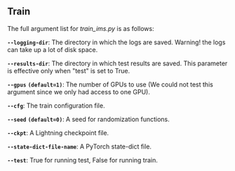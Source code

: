 ## Train

The full argument list for *train_ims.py* is as follows: 

**`--logging-dir`**: The directory in which the logs are saved. Warning! the logs can take up a lot of disk space. 

**`--results-dir`**: The directory in which test results are saved. This parameter is effective only when "test" is set to True.

**`--gpus`** **`(default=1)`**: The number of GPUs to use (We could not test this argument since we only had access to one GPU).

**`--cfg`**: The train configuration file.

**`--seed`** **`(default=0)`**: A seed for randomization functions.

**`--ckpt`**: A Lightning checkpoint file.

**`--state-dict-file-name`**: A PyTorch state-dict file.

**`--test`**: True for running test, False for running train.